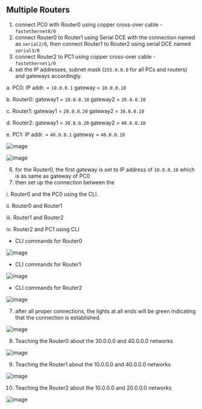 ## Multiple Routers

1. connect PC0 with Router0 using copper cross-over cable - `fastethernet0/0`
2. connect Router0 to Router1 using Serial DCE with the connection named as `serial2/0`, then connect Router1 to Router2 using serial DCE named `serial3/0`
3. connect Router2 to PC1 using copper cross-over cable - `fastethernet1/0`
4. set the IP addresses, subnet mask (`255.0.0.0` for all PCs and routers) and gateways accordingly.

  a. PC0: 
    IP addr. = `10.0.0.1`
    gateway = `10.0.0.10`
    
  b. Router0:
    gateway1 = `10.0.0.10`
    gateway2 = `20.0.0.10`
    
  c. Router1: 
    gateway1 = `20.0.0.20`
    gateway2 = `30.0.0.10`
    
  d. Router2:
    gateway1 = `30.0.0.20`
    gateway2 = `40.0.0.10`
    
  e. PC1:
    IP addr. = `40.0.0.1`
    gateway = `40.0.0.10`
    
![image](https://user-images.githubusercontent.com/83855603/201946917-6e3235d3-c2bb-4321-877a-8b3d5241a0dc.png)
    
![image](https://user-images.githubusercontent.com/83855603/201749681-f13e42f1-74f0-4bd9-a056-1573f83e0d84.png)

6. for the Router0, the first gateway is set to IP address of `10.0.0.10` which is as same as gateway of PC0
7. then set up the connection between the 

  i. Router0 and the PC0 using the CLI. 
  
  ii. Router0 and Router1
  
  iii. Router1 and Router2
  
  iv. Router2 and PC1 using CLI
  
- CLI commands for Router0
  
![image](https://user-images.githubusercontent.com/83855603/201750259-c2f8d3df-14ea-4ee1-b14d-530545fdee37.png)

- CLI commands for Router1

![image](https://user-images.githubusercontent.com/83855603/201750443-d66aecd9-d7ce-459d-bdaa-a9cdb33388ad.png)

- CLI commands for Router2

![image](https://user-images.githubusercontent.com/83855603/201950094-4edb8ef1-d214-49c4-9883-aa0885f3b64d.png)
  
7. after all proper connections, the lights at all ends will be green indicating that the connection is established.

![image](https://user-images.githubusercontent.com/83855603/201951496-fecf8b5a-a7fe-4a25-9f2a-3313fc87f4ec.png)

8. Teaching the Router0 about the 30.0.0.0 and 40.0.0.0 networks

![image](https://user-images.githubusercontent.com/83855603/202365282-a9be57c7-d61b-4b62-90a7-a97adb9c84cc.png)

9. Teaching the Router1 about the 10.0.0.0 and 40.0.0.0 networks

![image](https://user-images.githubusercontent.com/83855603/202366235-f7924058-bd61-4368-856d-1483bcb2660d.png)

10. Teaching the Router2 about the 10.0.0.0 and 20.0.0.0 networks

![image](https://user-images.githubusercontent.com/83855603/202367073-70fe6ab2-e5e4-4cb2-bed5-5611e5e80a46.png)

 

